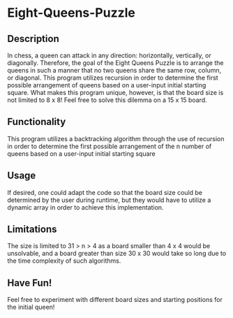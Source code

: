 # Eight-Queens-Puzzle

## Description
In chess, a queen can attack in any direction: horizontally, vertically, or diagonally. Therefore, the goal of the Eight Queens Puzzle is to arrange the queens in such a manner that no two queens share the same row, column, or diagonal. This program utilizes recursion in order to determine the first possible arrangement of queens based on a user-input initial starting square. What makes this program unique, however, is that the board size is not limited to 8 x 8! Feel free to solve this dilemma on a 15 x 15 board.

## Functionality
This program utilizes a backtracking algorithm through the use of recursion in order to determine the first possible arrangement of the n number of queens based on a user-input initial starting square

## Usage
If desired, one could adapt the code so that the board size could be determined by the user during runtime, but they would have to utilize a dynamic array in order to achieve this implementation.

## Limitations
The size is limited to 31 > n > 4 as a board smaller than 4 x 4 would be unsolvable, and a board greater than size 30 x 30 would take so long due to the time complexity of such algorithms.

## Have Fun!
Feel free to experiment with different board sizes and starting positions for the initial queen!
